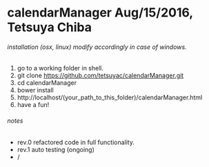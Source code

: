 ﻿calendarManager Aug/15/2016, Tetsuya Chiba
===============

###### installation (osx, linux) modify accordingly in case of windows.
1. go to a working folder in shell.
1. git clone https://github.com/tetsuyac/calendarManager.git
1. cd calendarManager
1. bower install
1. http://localhost/(your_path_to_this_folder)/calendarManager.html
1. have a fun!

###### notes
* rev.0 refactored code in full functionality.
* rev.1 auto testing (ongoing)
* /